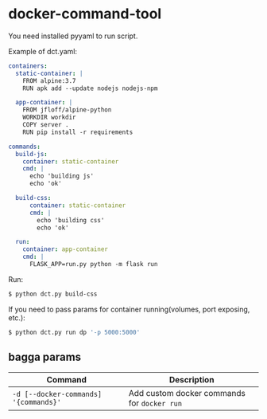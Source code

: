 # docker-command-tool

You need installed pyyaml to run script.

Example of dct.yaml:

```yaml
containers:
  static-container: |
    FROM alpine:3.7
    RUN apk add --update nodejs nodejs-npm

  app-container: |
    FROM jfloff/alpine-python
    WORKDIR workdir
    COPY server .
    RUN pip install -r requirements

commands:
  build-js:
    container: static-container
    cmd: |
      echo 'building js'
      echo 'ok'

  build-css:
      container: static-container
      cmd: |
        echo 'building css'
        echo 'ok'

  run:
    container: app-container
    cmd: |
      FLASK_APP=run.py python -m flask run
```

Run:
```sh
$ python dct.py build-css
```

If you need to pass params for container running(volumes, port exposing, etc.):
```sh
$ python dct.py run dp '-p 5000:5000'
```

## bagga params
Command | Description
------- | -----------
`-d [--docker-commands] '{commands}'` | Add custom docker commands for `docker run`

